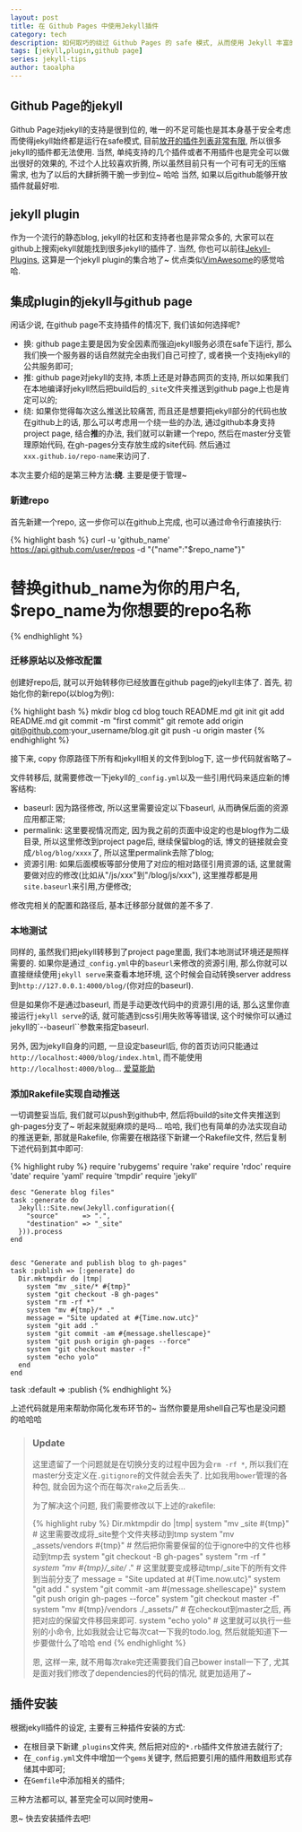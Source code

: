 ```yaml
---
layout: post
title: 在 Github Pages 中使用Jekyll插件
category: tech 
description: 如何取巧的绕过 Github Pages 的 safe 模式, 从而使用 Jekyll 丰富的插件体系更好的服务于你的 blog
tags: [jekyll,plugin,github page]
series: jekyll-tips
author: taoalpha
---
```


## Github Page的jekyll

  Github Page对jekyll的支持是很到位的, 唯一的不足可能也是其本身基于安全考虑而使得jekyll始终都是运行在safe模式, 目前[放开的插件列表非常有限], 所以很多jekyll的插件都无法使用. 当然, 单纯支持的几个插件或者不用插件也是完全可以做出很好的效果的, 不过个人比较喜欢折腾, 所以虽然目前只有一个可有可无的压缩需求, 也为了以后的大肆折腾干脆一步到位~ 哈哈 当然, 如果以后github能够开放插件就最好啦.

## jekyll plugin

  作为一个流行的静态blog, jekyll的社区和支持者也是非常众多的, 大家可以在github上搜索jekyll就能找到很多jekyll的插件了. 当然, 你也可以前往[Jekyll-Plugins], 这算是一个jekyll plugin的集合地了~ 优点类似[VimAwesome]的感觉哈哈.

## 集成plugin的jekyll与github page

  闲话少说, 在github page不支持插件的情况下, 我们该如何选择呢? 

  - 换: github page主要是因为安全因素而强迫jekyll服务必须在safe下运行, 那么我们换一个服务器的话自然就完全由我们自己可控了, 或者换一个支持jekyll的公共服务即可;
  - 推: github page对jekyll的支持, 本质上还是对静态网页的支持, 所以如果我们在本地编译好jekyll然后把build后的`_site`文件夹推送到github page上也是肯定可以的;
  - 绕: 如果你觉得每次这么推送比较痛苦, 而且还是想要把jekyll部分的代码也放在github上的话, 那么可以考虑用一个绕一些的办法, 通过github本身支持project page, 结合**推**的办法, 我们就可以新建一个repo, 然后在master分支管理原始代码, 在gh-pages分支存放生成的site代码. 然后通过`xxx.github.io/repo-name`来访问了.

  本次主要介绍的是第三种方法:**绕**. 主要是便于管理~

### 新建repo
  
  首先新建一个repo, 这一步你可以在github上完成, 也可以通过命令行直接执行:

{% highlight bash %}
curl -u 'github_name' https://api.github.com/user/repos -d "{\"name\":\"$repo_name\"}"
# 替换github_name为你的用户名, $repo_name为你想要的repo名称
{% endhighlight %}

### 迁移原站以及修改配置

创建好repo后, 就可以开始转移你已经放置在github page的jekyll主体了. 首先, 初始化你的新repo(以blog为例):

{% highlight bash %}
mkdir blog
cd blog
touch README.md
git init
git add README.md
git commit -m "first commit"
git remote add origin git@github.com:your_username/blog.git
git push -u origin master
{% endhighlight %}

接下来, copy 你原路径下所有和jekyll相关的文件到blog下, 这一步代码就省略了~

文件转移后, 就需要修改一下jekyll的`_config.yml`以及一些引用代码来适应新的博客结构:

- baseurl: 因为路径修改, 所以这里需要设定以下baseurl, 从而确保后面的资源应用都正常;
- permalink: 这里要视情况而定, 因为我之前的页面中设定的也是blog作为二级目录, 所以这里修改到project page后, 继续保留blog的话, 博文的链接就会变成`/blog/blog/xxxx`了, 所以这里permalink去除了blog;
- 资源引用: 如果后面模板等部分使用了对应的相对路径引用资源的话, 这里就需要做对应的修改(比如从"/js/xxx"到"/blog/js/xxx"), 这里推荐都是用`site.baseurl`来引用,方便修改;

修改完相关的配置和路径后, 基本迁移部分就做的差不多了.

### 本地测试

  同样的, 虽然我们把jekyll转移到了project page里面, 我们本地测试环境还是照样需要的. 如果你是通过`_config.yml`中的`baseurl`来修改的资源引用, 那么你就可以直接继续使用`jekyll serve`来查看本地环境, 这个时候会自动转换server address到`http://127.0.0.1:4000/blog/`(你对应的baseurl).

  但是如果你不是通过baseurl, 而是手动更改代码中的资源引用的话, 那么这里你直接运行`jekyll serve`的话, 就可能遇到css引用失败等等错误, 这个时候你可以通过jekyll的`--baseurl``参数来指定baseurl.

  另外, 因为jekyll自身的问题, 一旦设定baseurl后, 你的首页访问只能通过`http://localhost:4000/blog/index.html`, 而不能使用`http://localhost:4000/blog`... [爱莫能助]

### 添加Rakefile实现自动推送

  一切调整妥当后, 我们就可以push到github中, 然后将build的site文件夹推送到gh-pages分支了~ 听起来就挺麻烦的是吗... 哈哈, 我们也有简单的办法实现自动的推送更新, 那就是Rakefile, 你需要在根路径下新建一个Rakefile文件, 然后复制下述代码到其中即可:

{% highlight ruby %}
    require 'rubygems'
    require 'rake'
    require 'rdoc'
    require 'date'
    require 'yaml'
    require 'tmpdir'
    require 'jekyll'

    desc "Generate blog files"
    task :generate do
      Jekyll::Site.new(Jekyll.configuration({
        "source"      => ".",
        "destination" => "_site"
      })).process
    end


    desc "Generate and publish blog to gh-pages"
    task :publish => [:generate] do
      Dir.mktmpdir do |tmp|
        system "mv _site/* #{tmp}"
        system "git checkout -B gh-pages"
        system "rm -rf *"
        system "mv #{tmp}/* ."
        message = "Site updated at #{Time.now.utc}"
        system "git add ."
        system "git commit -am #{message.shellescape}"
        system "git push origin gh-pages --force"
        system "git checkout master -f"
        system "echo yolo"
      end
    end

task :default => :publish
{% endhighlight %}

上述代码就是用来帮助你简化发布环节的~ 当然你要是用shell自己写也是没问题的哈哈哈

<blockquote class="special update" markdown="1">

### Update

这里遗留了一个问题就是在切换分支的过程中因为会`rm -rf *`, 所以我们在master分支定义在`.gitignore`的文件就会丢失了. 比如我用`bower`管理的各种包, 就会因为这个而在每次`rake`之后丢失...

为了解决这个问题, 我们需要修改以下上述的rakefile:

{% highlight ruby %}
      Dir.mktmpdir do |tmp|
        system "mv _site #{tmp}"
        # 这里需要改成将_site整个文件夹移动到tmp
        system "mv _assets/vendors #{tmp}"
        # 然后把你需要保留的位于ignore中的文件也移动到tmp去
        system "git checkout -B gh-pages"
        system "rm -rf *"
        system "mv #{tmp}/_site/* ."
        # 这里就要变成移动tmp/_site下的所有文件到当前分支了
        message = "Site updated at #{Time.now.utc}"
        system "git add ."
        system "git commit -am #{message.shellescape}"
        system "git push origin gh-pages --force"
        system "git checkout master -f"
        system "mv #{tmp}/vendors ./_assets/"
        # 在checkout到master之后, 再把对应的保留文件移回来即可.
        system "echo yolo"
        # 这里就可以执行一些别的小命令, 比如我就会让它每次cat一下我的todo.log, 然后就能知道下一步要做什么了哈哈 
      end
{% endhighlight %}

恩, 这样一来, 就不用每次rake完还需要我们自己bower install一下了, 尤其是面对我们修改了dependencies的代码的情况, 就更加适用了~

</blockquote>


## 插件安装
  
  根据jekyll插件的设定, 主要有三种插件安装的方式:

  - 在根目录下新建`_plugins`文件夹, 然后把对应的`*.rb`插件文件放进去就行了;
  - 在`_config.yml`文件中增加一个`gems`关键字, 然后把要引用的插件用数组形式存储其中即可;
  - 在`Gemfile`中添加相关的插件;

  三种方法都可以, 甚至完全可以同时使用~ 


恩~ 快去安装插件去吧!


[放开的插件列表非常有限]: https://help.github.com/articles/using-jekyll-plugins-with-github-pages/ "Using Jekyll Plugins with GitHub Pages"
[Jekyll-Plugins]: http://www.jekyll-plugins.com/ "Jekyll Plugins"
[VimAwesome]: http://vimawesome.com/ "Vim Plugins"
[爱莫能助]: http://jekyllrb.com/docs/troubleshooting/#base-url-problems "base-url problem of jekyll"
